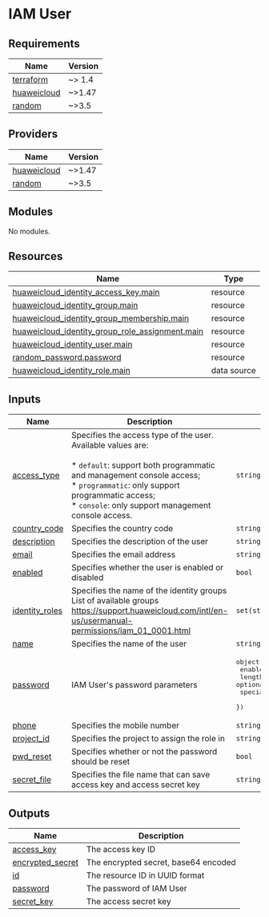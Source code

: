 # IAM User
<!-- BEGIN_TF_DOCS -->
## Requirements

| Name | Version |
|------|---------|
| <a name="requirement_terraform"></a> [terraform](#requirement\_terraform) | ~> 1.4 |
| <a name="requirement_huaweicloud"></a> [huaweicloud](#requirement\_huaweicloud) | ~>1.47 |
| <a name="requirement_random"></a> [random](#requirement\_random) | ~>3.5 |

## Providers

| Name | Version |
|------|---------|
| <a name="provider_huaweicloud"></a> [huaweicloud](#provider\_huaweicloud) | ~>1.47 |
| <a name="provider_random"></a> [random](#provider\_random) | ~>3.5 |

## Modules

No modules.

## Resources

| Name | Type |
|------|------|
| [huaweicloud_identity_access_key.main](https://registry.terraform.io/providers/huaweicloud/huaweicloud/latest/docs/resources/identity_access_key) | resource |
| [huaweicloud_identity_group.main](https://registry.terraform.io/providers/huaweicloud/huaweicloud/latest/docs/resources/identity_group) | resource |
| [huaweicloud_identity_group_membership.main](https://registry.terraform.io/providers/huaweicloud/huaweicloud/latest/docs/resources/identity_group_membership) | resource |
| [huaweicloud_identity_group_role_assignment.main](https://registry.terraform.io/providers/huaweicloud/huaweicloud/latest/docs/resources/identity_group_role_assignment) | resource |
| [huaweicloud_identity_user.main](https://registry.terraform.io/providers/huaweicloud/huaweicloud/latest/docs/resources/identity_user) | resource |
| [random_password.password](https://registry.terraform.io/providers/hashicorp/random/latest/docs/resources/password) | resource |
| [huaweicloud_identity_role.main](https://registry.terraform.io/providers/huaweicloud/huaweicloud/latest/docs/data-sources/identity_role) | data source |

## Inputs

| Name | Description | Type | Default | Required |
|------|-------------|------|---------|:--------:|
| <a name="input_access_type"></a> [access\_type](#input\_access\_type) | Specifies the access type of the user. Available values are:<br><br>  * `default`: support both programmatic and management console access;<br>  * `programmatic`: only support programmatic access;<br>  * `console`: only support management console access. | `string` | `"programmatic"` | no |
| <a name="input_country_code"></a> [country\_code](#input\_country\_code) | Specifies the country code | `string` | `null` | no |
| <a name="input_description"></a> [description](#input\_description) | Specifies the description of the user | `string` | `null` | no |
| <a name="input_email"></a> [email](#input\_email) | Specifies the email address | `string` | `null` | no |
| <a name="input_enabled"></a> [enabled](#input\_enabled) | Specifies whether the user is enabled or disabled | `bool` | `true` | no |
| <a name="input_identity_roles"></a> [identity\_roles](#input\_identity\_roles) | Specifies the name of the identity groups<br>  List of available groups https://support.huaweicloud.com/intl/en-us/usermanual-permissions/iam_01_0001.html | `set(string)` | `[]` | no |
| <a name="input_name"></a> [name](#input\_name) | Specifies the name of the user | `string` | n/a | yes |
| <a name="input_password"></a> [password](#input\_password) | IAM User's password parameters | <pre>object({<br>    enable  = optional(bool, false)<br>    length  = optional(number, 20)<br>    special = optional(bool, false)<br>  })</pre> | `{}` | no |
| <a name="input_phone"></a> [phone](#input\_phone) | Specifies the mobile number | `string` | `null` | no |
| <a name="input_project_id"></a> [project\_id](#input\_project\_id) | Specifies the project to assign the role in | `string` | `"all"` | no |
| <a name="input_pwd_reset"></a> [pwd\_reset](#input\_pwd\_reset) | Specifies whether or not the password should be reset | `bool` | `false` | no |
| <a name="input_secret_file"></a> [secret\_file](#input\_secret\_file) | Specifies the file name that can save access key and access secret key | `string` | `null` | no |

## Outputs

| Name | Description |
|------|-------------|
| <a name="output_access_key"></a> [access\_key](#output\_access\_key) | The access key ID |
| <a name="output_encrypted_secret"></a> [encrypted\_secret](#output\_encrypted\_secret) | The encrypted secret, base64 encoded |
| <a name="output_id"></a> [id](#output\_id) | The resource ID in UUID format |
| <a name="output_password"></a> [password](#output\_password) | The password of IAM User |
| <a name="output_secret_key"></a> [secret\_key](#output\_secret\_key) | The access secret key |
<!-- END_TF_DOCS -->